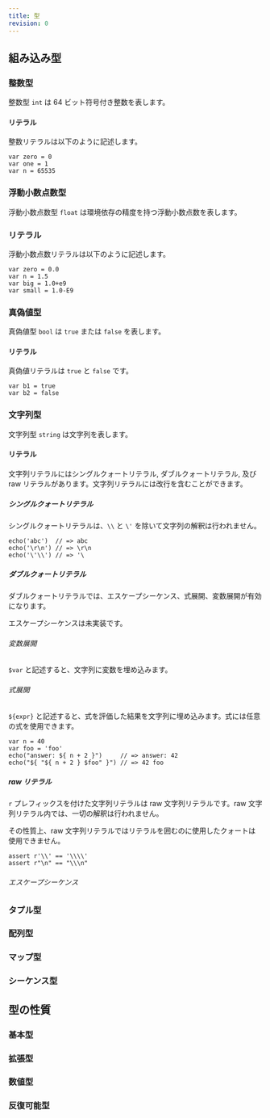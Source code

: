 ```yaml
---
title: 型
revision: 0
---
```


## 組み込み型

<wip></wip>

### 整数型

整数型 `int` は 64 ビット符号付き整数を表します。

#### リテラル

整数リテラルは以下のように記述します。

```
var zero = 0
var one = 1
var n = 65535
```

### 浮動小数点数型

浮動小数点数型 `float` は環境依存の精度を持つ浮動小数点数を表します。

### リテラル

浮動小数点数リテラルは以下のように記述します。

```
var zero = 0.0
var n = 1.5
var big = 1.0+e9
var small = 1.0-E9
```

### 真偽値型

真偽値型 `bool` は `true` または `false` を表します。

#### リテラル

真偽値リテラルは `true` と `false` です。

```
var b1 = true
var b2 = false
```

### 文字列型

文字列型 `string` は文字列を表します。

#### リテラル

文字列リテラルにはシングルクォートリテラル, ダブルクォートリテラル, 及び raw リテラルがあります。文字列リテラルには改行を含むことができます。

##### シングルクォートリテラル

シングルクォートリテラルは、`\\` と `\'` を除いて文字列の解釈は行われません。

```
echo('abc')  // => abc
echo('\r\n') // => \r\n
echo('\'\\') // => '\
```

##### ダブルクォートリテラル

ダブルクォートリテラルでは、エスケープシーケンス、式展開、変数展開が有効になります。

<unimplemented>エスケープシーケンスは未実装です。</unimplemented>

###### 変数展開

`$var` と記述すると、文字列に変数を埋め込みます。

###### 式展開

`${expr}` と記述すると、式を評価した結果を文字列に埋め込みます。式には任意の式を使用できます。

```
var n = 40
var foo = 'foo'
echo("answer: ${ n + 2 }")     // => answer: 42
echo("${ "${ n + 2 } $foo" }") // => 42 foo
```

##### raw リテラル

`r` プレフィックスを付けた文字列リテラルは raw 文字列リテラルです。raw 文字列リテラル内では、一切の解釈は行われません。

<alert type="info">その性質上、raw 文字列リテラルではリテラルを囲むのに使用したクォートは使用できません。</alert>

```
assert r'\\' == '\\\\'
assert r"\n" == "\\\n"
```

###### エスケープシーケンス

<wip></wip>

### タプル型

<wip></wip>

### 配列型

<wip></wip>

### マップ型

<wip></wip>

### シーケンス型

<wip></wip>

## 型の性質

<wip></wip>

### 基本型

<wip></wip>

### 拡張型

<wip></wip>

### 数値型

<wip></wip>

### 反復可能型

<wip></wip>
